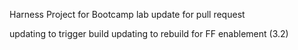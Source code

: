 Harness Project for Bootcamp lab
update for pull request

updating to trigger build
updating to rebuild for FF enablement (3.2)
